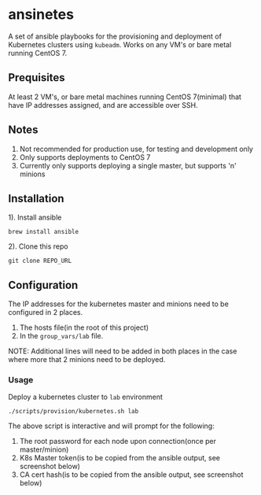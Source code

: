 # ansinetes #

A set of ansible playbooks for the provisioning and deployment of Kubernetes clusters using `kubeadm`. Works on any VM's or bare metal running CentOS 7.

## Prequisites

At least 2 VM's, or bare metal machines running CentOS 7(minimal) that have IP addresses assigned, and are accessible over SSH.

## Notes  

1. Not recommended for production use, for testing and development only
2. Only supports deployments to CentOS 7 
3. Currently only supports deploying a single master, but supports 'n' minions

## Installation 

1). Install ansible

```
brew install ansible

```

2). Clone this repo

```
git clone REPO_URL

```

## Configuration

The IP addresses for the kubernetes master and minions need to be configured in 2 places. 

1. The hosts file(in the root of this project)
2. In the `group_vars/lab` file.   

NOTE: Additional lines will need to be added in both places in the case where more that 2 minions need to be deployed.

### Usage

Deploy a kubernetes cluster to `lab` environment
```
./scripts/provision/kubernetes.sh lab

```

The above script is interactive and will prompt for the following: 

1. The root password for each node upon connection(once per master/minion)
2. K8s Master token(is to be copied from the ansible output, see screenshot below)
3. CA cert hash(is to be copied from the ansible output, see screenshot below)



